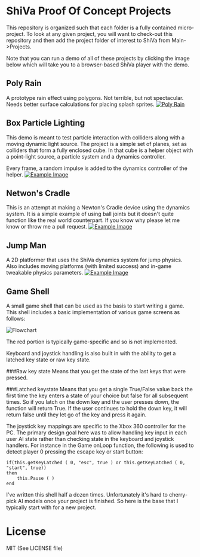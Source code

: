ShiVa Proof Of Concept Projects
===============================
This repository is organized such that each folder is a fully contained micro-project.  To look at any given project, you will want to check-out this repository and then add the project folder of interest to ShiVa from Main->Projects.

Note that you can run a demo of all of these projects by clicking the image below which will take you to a browser-based ShiVa player with the demo.

Poly Rain
---------
A prototype rain effect using polygons.  Not terrible, but not spectacular.  Needs better surface calculations for placing splash sprites.
[![Poly Rain][7]][8]

Box Particle Lighting
---------------------
This demo is meant to test particle interaction with colliders along with a moving dynamic light source.  The project is a simple set of planes, set as colliders that form a fully enclosed cube.  In that cube is a helper object with a point-light source, a particle system and a dynamics controller.

Every frame, a random impulse is added to the dynamics controller of the helper.
[![Example Image][1]][4]

Netwon's Cradle
---------------
This is an attempt at making a Newton's Cradle device using the dynamics system.  It is a simple example of using ball joints but it doesn't quite function like the real world counterpart.  If you know why please let me know or throw me a pull request.
[![Example Image][2]][5]

Jump Man
--------
A 2D platformer that uses the ShiVa dynamics system for jump physics.  Also includes moving platforms (with limited success) and in-game tweakable physics parameters.
[![Example Image][3]][6]

Game Shell
----------
A small game shell that can be used as the basis to start writing a game.  This shell includes a basic implementation of various game screens as follows:

![Flowchart](https://dl.dropbox.com/u/7079101/shiva/flowchart.jpg)

The red portion is typically game-specific and so is not implemented.

Keyboard and joystick handling is also built in with the ability to get a latched key state or raw key state.  

###Raw key state 
Means that you get the state of the last keys that were pressed.  

###Latched keystate 
Means that you get a single True/False value back the first time the key enters a state of your choice but false for all subsequent times.  So if you latch on the down key and the user presses down, the function will return True.  If the user continues to hold the down key, it will return false until they let go of the key and press it again.

The joystick key mappings are specific to the Xbox 360 controller for the PC.  The primary design goal here was to allow handling key input in each user AI state rather than checking state in the keyboard and joystick handlers.  For instance in the Game onLoop function, the following is used to detect player 0 pressing the escape key or start button:

    if(this.getKeyLatched ( 0, "esc", true ) or this.getKeyLatched ( 0, "start", true))
    then    
        this.Pause ( )
    end

I've written this shell half a dozen times.  Unfortunately it's hard to cherry-pick AI models once your project is finished.  So here is the base that I typically start with for a new project.

License
=========
MIT (See LICENSE file)

[1]: https://mobilecoder.files.wordpress.com/2012/06/boxparticle.jpg
[2]: http://mobilecoder.files.wordpress.com/2012/06/newtons.jpg
[3]: http://mobilecoder.files.wordpress.com/2012/06/jumpman.jpg
[4]: https://dl.dropbox.com/u/7079101/shiva/boxParticleLighting.html
[5]: https://dl.dropbox.com/u/7079101/shiva/newtonsCradle.html
[6]: https://dl.dropbox.com/u/7079101/shiva/jumpMan.html
[7]: https://dl.dropboxusercontent.com/u/7079101/forum%20photos/rain.JPG
[8]: https://dl.dropboxusercontent.com/u/7079101/shiva/rain.html